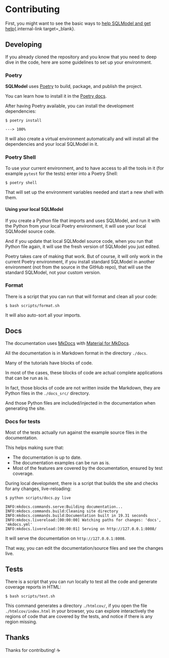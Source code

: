# Contributing

First, you might want to see the basic ways to [help SQLModel and get help](help.md){.internal-link target=_blank}.

## Developing

If you already cloned the repository and you know that you need to deep dive in the code, here are some guidelines to set up your environment.

### Poetry

**SQLModel** uses <a href="https://python-poetry.org/" class="external-link" target="_blank">Poetry</a> to build, package, and publish the project.

You can learn how to install it in the <a href="https://python-poetry.org/docs/#installation" class="external-link" target="_blank">Poetry docs</a>.

After having Poetry available, you can install the development dependencies:

<div class="termy">

```console
$ poetry install

---> 100%
```

</div>

It will also create a virtual environment automatically and will install all the dependencies and your local SQLModel in it.

### Poetry Shell

To use your current environment, and to have access to all the tools in it (for example `pytest` for the tests) enter into a Poetry Shell:

<div class="termy">

```console
$ poetry shell
```

</div>

That will set up the environment variables needed and start a new shell with them.

#### Using your local SQLModel

If you create a Python file that imports and uses SQLModel, and run it with the Python from your local Poetry environment, it will use your local SQLModel source code.

And if you update that local SQLModel source code, when you run that Python file again, it will use the fresh version of SQLModel you just edited.

Poetry takes care of making that work. But of course, it will only work in the current Poetry environment, if you install standard SQLModel in another environment (not from the source in the GitHub repo), that will use the standard SQLModel, not your custom version.

### Format

There is a script that you can run that will format and clean all your code:

<div class="termy">

```console
$ bash scripts/format.sh
```

</div>

It will also auto-sort all your imports.

## Docs

The documentation uses <a href="https://www.mkdocs.org/" class="external-link" target="_blank">MkDocs</a> with <a href="https://squidfunk.github.io/mkdocs-material/" class="external-link" target="_blank">Material for MkDocs</a>.

All the documentation is in Markdown format in the directory `./docs`.

Many of the tutorials have blocks of code.

In most of the cases, these blocks of code are actual complete applications that can be run as is.

In fact, those blocks of code are not written inside the Markdown, they are Python files in the `./docs_src/` directory.

And those Python files are included/injected in the documentation when generating the site.

### Docs for tests

Most of the tests actually run against the example source files in the documentation.

This helps making sure that:

* The documentation is up to date.
* The documentation examples can be run as is.
* Most of the features are covered by the documentation, ensured by test coverage.

During local development, there is a script that builds the site and checks for any changes, live-reloading:

<div class="termy">

```console
$ python scripts/docs.py live

INFO:mkdocs.commands.serve:Building documentation...
INFO:mkdocs.commands.build:Cleaning site directory
INFO:mkdocs.commands.build:Documentation built in 19.31 seconds
INFO:mkdocs.livereload:[00:00:00] Watching paths for changes: 'docs', 'mkdocs.yml'
INFO:mkdocs.livereload:[00:00:01] Serving on http://127.0.0.1:8008/
```

</div>

It will serve the documentation on `http://127.0.0.1:8008`.

That way, you can edit the documentation/source files and see the changes live.

## Tests

There is a script that you can run locally to test all the code and generate coverage reports in HTML:

<div class="termy">

```console
$ bash scripts/test.sh
```

</div>

This command generates a directory `./htmlcov/`, if you open the file `./htmlcov/index.html` in your browser, you can explore interactively the regions of code that are covered by the tests, and notice if there is any region missing.

## Thanks

Thanks for contributing! ☕
